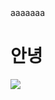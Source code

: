 <div> aaaaaaa </div>

<h1>안녕 </h1>



<img src="https://www.u4ainfo.com/images/common/logo.png" />


